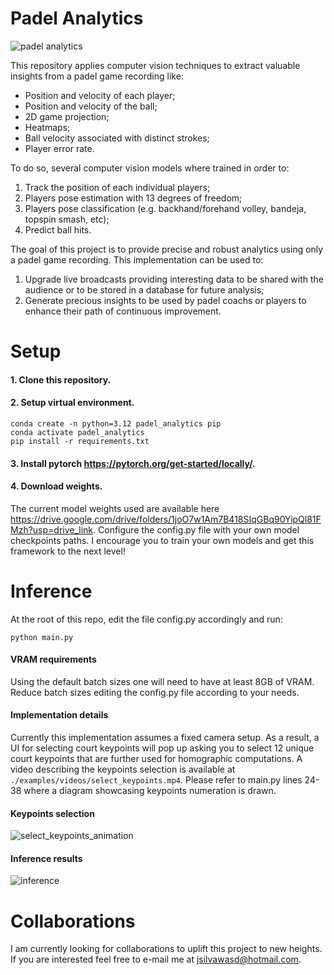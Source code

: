 # Padel Analytics
![padel analytics](https://github.com/user-attachments/assets/f66e6141-6ad7-48ca-b363-f539af0782ca)

This repository applies computer vision techniques to extract valuable insights from a padel game recording like:
- Position and velocity of each player;
- Position and velocity of the ball;
- 2D game projection;
- Heatmaps;
- Ball velocity associated with distinct strokes;
- Player error rate.

To do so, several computer vision models where trained in order to:
1. Track the position of each individual players;
2. Players pose estimation with 13 degrees of freedom;
3. Players pose classification (e.g. backhand/forehand volley, bandeja, topspin smash, etc);
4. Predict ball hits.

The goal of this project is to provide precise and robust analytics using only a padel game recording. This implementation can be used to:
1. Upgrade live broadcasts providing interesting data to be shared with the audience or to be stored in a database for future analysis;
2. Generate precious insights to be used by padel coachs or players to enhance their path of continuous improvement.

# Setup
#### 1. Clone this repository.
#### 2. Setup virtual environment.
```
conda create -n python=3.12 padel_analytics pip
conda activate padel_analytics
pip install -r requirements.txt
```
#### 3. Install pytorch <https://pytorch.org/get-started/locally/>.
#### 4. Download weights.
   The current model weights used are available here https://drive.google.com/drive/folders/1joO7w1Am7B418SIqGBq90YipQl81FMzh?usp=drive_link. Configure the config.py file with your own model checkpoints paths. I encourage you to train your own models and get this framework to the next level!

# Inference
At the root of this repo, edit the file config.py accordingly and run:
````
python main.py
````
#### VRAM requirements
Using the default batch sizes one will need to have at least 8GB of VRAM. Reduce batch sizes editing the config.py file according to your needs. 
#### Implementation details
Currently this implementation assumes a fixed camera setup. As a result, a UI for selecting court keypoints will pop up asking you to select 12 unique court keypoints that are further used for homographic computations. A video describing the keypoints selection is available at `./examples/videos/select_keypoints.mp4`. Please refer to main.py lines 24-38 where a diagram showcasing keypoints numeration is drawn.
#### Keypoints selection
![select_keypoints_animation](https://github.com/user-attachments/assets/3c15131f-9943-477b-adeb-782cc32e8946)
#### Inference results
![inference](https://github.com/user-attachments/assets/5a7432ff-35a6-4db4-acc2-cdb760b4bd8d)

# Collaborations
I am currently looking for collaborations to uplift this project to new heights. If you are interested feel free to e-mail me at jsilvawasd@hotmail.com.






